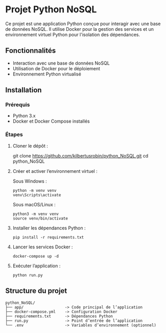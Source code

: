 # Projet Python NoSQL

Ce projet est une application Python conçue pour interagir avec une base de données NoSQL. Il utilise Docker pour la gestion des services et un environnement virtuel Python pour l'isolation des dépendances.

## Fonctionnalités

- Interaction avec une base de données NoSQL
- Utilisation de Docker pour le déploiement
- Environnement Python virtualisé

## Installation

### Prérequis

- Python 3.x
- Docker et Docker Compose installés

### Étapes

1. Cloner le dépôt :

   git clone https://github.com/kilbertusrobin/python_NoSQL.git
   cd python_NoSQL

2. Créer et activer l’environnement virtuel :

   Sous Windows :

       python -m venv venv
       venv\Scripts\activate

   Sous macOS/Linux :

       python3 -m venv venv
       source venv/bin/activate

3. Installer les dépendances Python :

       pip install -r requirements.txt

4. Lancer les services Docker :

       docker-compose up -d

5. Exécuter l’application :

       python run.py

## Structure du projet

```
python_NoSQL/
├── app/                  -> Code principal de l’application
├── docker-compose.yml    -> Configuration Docker
├── requirements.txt      -> Dépendances Python
├── run.py                -> Point d’entrée de l’application
└── .env                  -> Variables d’environnement (optionnel)
```

